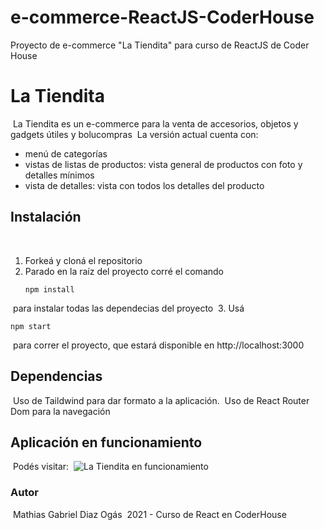 # e-commerce-ReactJS-CoderHouse
Proyecto de e-commerce "La Tiendita" para curso de ReactJS de Coder House

# La Tiendita
​
La Tiendita es un e-commerce para la venta de accesorios, objetos y gadgets útiles y bolucompras
​
La versión actual cuenta con:
​
- menú de categorías
- vistas de listas de productos: vista general de productos con foto y detalles mínimos
- vista de detalles: vista con todos los detalles del producto
​
## Instalación
​
1. Forkeá y cloná el repositorio
​
2. Parado en la raíz del proyecto corré el comando 
​
   ```
   npm install
   ```
​
    para instalar todas las dependecias del proyecto
​
3. Usá 
​
   ```
   npm start
   ```
​
    para correr el proyecto, que estará disponible en http://localhost:3000
​
​
​
## Dependencias
​
Uso de Taildwind para dar formato a la aplicación.
​
Uso de React Router Dom para la navegación
​
​
​
## Aplicación en funcionamiento
​
Podés visitar: 
​
![La Tiendita en funcionamiento]()
​
### Autor
​
Mathias Gabriel Diaz Ogás
​
2021 - Curso de React en CoderHouse
